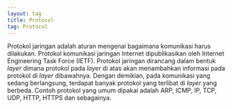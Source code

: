 ```yaml
---
layout: tag
title: Protocol
tag: Protocol
---
```


Protokol jaringan adalah aturan mengenai bagaimana komunikasi harus dilakukan.  Protokol komunikasi jaringan Internet dipublikasikan oleh Internet Engineering Task Force (IETF).  Protokol jaringan dirancang dalam bentuk *layer* dimana protokol pada *layer* di atas akan menambahkan informasi pada protokol di *layer* dibawahnya.  Dengan demikian, pada komunikasi yang sedang berlangsung, terdapat banyak protokol yang terlibat di *layer* yang berbeda.  Contoh protokol yang umum dipakai adalah ARP, ICMP, IP, TCP, UDP, HTTP, HTTPS dan sebagainya.  